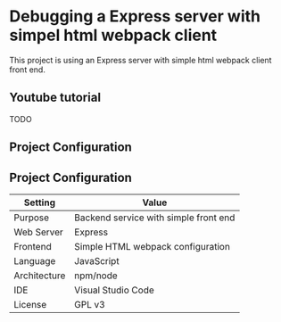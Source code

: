 # Debugging a Express server with simpel html webpack client
This project is using an Express server with simple html webpack client front end.

## Youtube tutorial
TODO

## Project Configuration

## Project Configuration
| Setting | Value |
| --- | --- |
| Purpose | Backend service with simple front end |
| Web Server | Express |
| Frontend | Simple HTML webpack configuration |
| Language | JavaScript |
| Architecture | npm/node |
| IDE | Visual Studio Code |
| License | GPL v3 |
